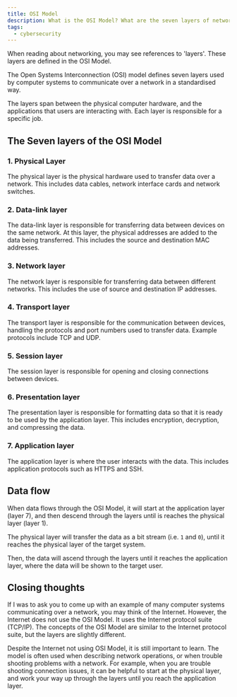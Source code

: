 ```yaml
---
title: OSI Model
description: What is the OSI Model? What are the seven layers of networking?
tags:
  - cybersecurity
---
```


When reading about networking, you may see references to 'layers'. These layers are defined in the OSI Model.

The Open Systems Interconnection (OSI) model defines seven layers used by computer systems to communicate over a network in a standardised way.

The layers span between the physical computer hardware, and the applications that users are interacting with. Each layer is responsible for a specific job.

## The Seven layers of the OSI Model

### 1. Physical Layer

The physical layer is the physical hardware used to transfer data over a network. This includes data cables, network interface cards and network switches.

### 2. Data-link layer

The data-link layer is responsible for transferring data between devices on the same network. At this layer, the physical addresses are added to the data being transferred. This includes the source and destination MAC addresses.

### 3. Network layer

The network layer is responsible for transferring data between different networks. This includes the use of source and destination IP addresses.

### 4. Transport layer

The transport layer is responsible for the communication between devices, handling the protocols and port numbers used to transfer data. Example protocols include TCP and UDP.

### 5. Session layer

The session layer is responsible for opening and closing connections between devices.

### 6. Presentation layer

The presentation layer is responsible for formatting data so that it is ready to be used by the application layer. This includes encryption, decryption, and compressing the data.

### 7. Application layer

The application layer is where the user interacts with the data. This includes application protocols such as HTTPS and SSH.

## Data flow

When data flows through the OSI Model, it will start at the application layer (layer 7), and then descend through the layers until is reaches the physical layer (layer 1).

The physical layer will transfer the data as a bit stream (i.e. `1` and `0`), until it reaches the physical layer of the target system.

Then, the data will ascend through the layers until it reaches the application layer, where the data will be shown to the target user.

## Closing thoughts

If I was to ask you to come up with an example of many computer systems communicating over a network, you may think of the Internet. However, the Internet does not use the OSI Model. It uses the Internet protocol suite (TCP/IP). The concepts of the OSI Model are similar to the Internet protocol suite, but the layers are slightly different.

Despite the Internet not using OSI Model, it is still important to learn. The model is often used when describing network operations, or when trouble shooting problems with a network. For example, when you are trouble shooting connection issues, it can be helpful to start at the physical layer, and work your way up through the layers until you reach the application layer.
